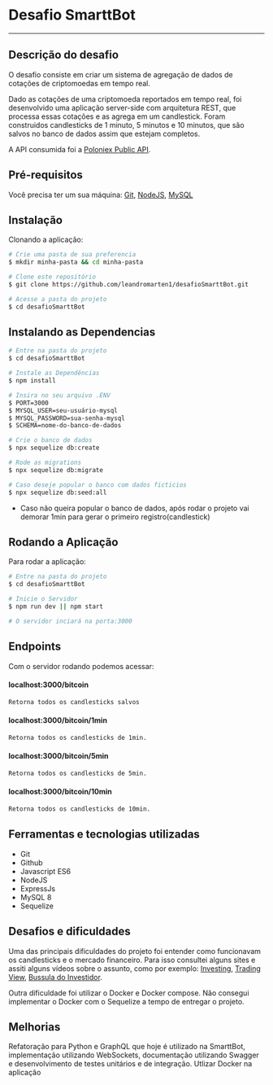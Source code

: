 # Desafio SmarttBot

---

## Descrição do desafio

O desafio consiste em criar um sistema de agregação de dados de cotações de criptomoedas em tempo real.

Dado as cotações de uma criptomoeda reportados em tempo real, foi desenvolvido uma aplicação server-side com arquitetura REST, que processa essas cotações e as agrega em um candlestick. Foram construidos candlesticks de 1 minuto, 5 minutos e 10 minutos, que são salvos no banco de dados assim que estejam completos.

A API consumida foi a [Poloniex Public API](https://docs.poloniex.com/#public-http-api-methods).

## Pré-requisitos

Você precisa ter um sua máquina:
[Git](https://git-scm.com/), [NodeJS](https://nodejs.org/en/), [MySQL](https://dev.mysql.com/)


## Instalação

Clonando a aplicação:

```bash
# Crie uma pasta de sua preferencia
$ mkdir minha-pasta && cd minha-pasta

# Clone este repositório
$ git clone https://github.com/leandromarten1/desafioSmarttBot.git

# Acesse a pasta do projeto
$ cd desafioSmarttBot

```

## Instalando as Dependencias

```bash
# Entre na pasta do projeto
$ cd desafioSmarttBot

# Instale as Dependências
$ npm install

# Insira no seu arquivo .ENV
$ PORT=3000
$ MYSQL_USER=seu-usuário-mysql
$ MYSQL_PASSWORD=sua-senha-mysql
$ SCHEMA=nome-do-banco-de-dados

# Crie o banco de dados
$ npx sequelize db:create

# Rode as migrations
$ npx sequelize db:migrate

# Caso deseje popular o banco com dados ficticios
$ npx sequelize db:seed:all
```
* Caso não queira popular o banco de dados, após rodar o projeto vai demorar 1min para gerar o primeiro registro(candlestick)

## Rodando a Aplicação

Para rodar a aplicação:

```bash
# Entre na pasta do projeto
$ cd desafioSmarttBot

# Inicie o Servidor
$ npm run dev || npm start 

# O servidor inciará na porta:3000
```

## Endpoints

Com o servidor rodando podemos acessar:

#### localhost:3000/bitcoin
```bash
Retorna todos os candlesticks salvos
```
#### localhost:3000/bitcoin/1min
```bash
Retorna todos os candlesticks de 1min.
```
#### localhost:3000/bitcoin/5min
```bash
Retorna todos os candlesticks de 5min.
```
#### localhost:3000/bitcoin/10min
```bash
Retorna todos os candlesticks de 10min.
```



## Ferramentas e tecnologias utilizadas
 - Git
 - Github
 - Javascript ES6
 - NodeJS
 - ExpressJs
 - MySQL 8
 - Sequelize

## Desafios e dificuldades

Uma das principais dificuldades do projeto foi entender como funcionavam os candlesticks e o mercado financeiro. Para isso consultei alguns sites e assiti alguns vídeos sobre o assunto, como por exemplo: [Investing](https://br.investing.com/crypto/bitcoin/btc-usdt), [Trading View](https://br.tradingview.com/symbols/BTCUSDT/), [Bussula do Investidor](https://www.bussoladoinvestidor.com.br/grafico-de-candlestick/).

Outra dificuldade foi utilizar o Docker e Docker compose. Não consegui implementar o Docker com o Sequelize a tempo de entregar o projeto.

## Melhorias

Refatoração para Python e GraphQL que hoje é utilizado na SmarttBot, implementação utilizando WebSockets, documentação utilizando Swagger e desenvolvimento de testes unitários e de integração. Utlizar Docker na aplicação 